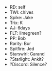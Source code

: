 - RD: self
- TWI: chives
- Spike: Jake
- Trix: K
- AJ: 6days
- FLT: limegreen?
- PP: Bob
- Rarity: Bur
- Spitfire: Jed
- Starswirl: Garand
- ?Starlight: Ankit?
- ?Discord: Silence?
